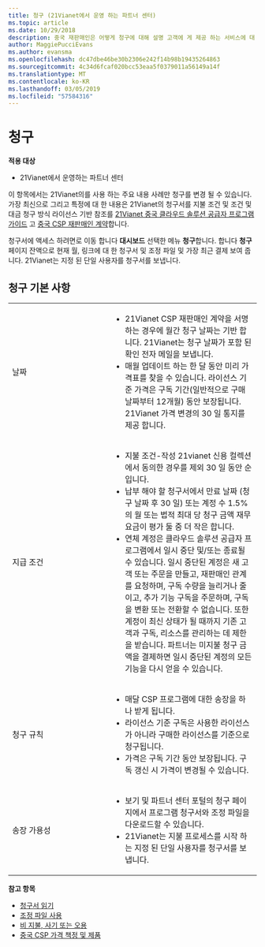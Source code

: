 ```yaml
---
title: 청구 (21Vianet에서 운영 하는 파트너 센터)
ms.topic: article
ms.date: 10/29/2018
description: 중국 재판매인은 어떻게 청구에 대해 설명 고객에 게 제공 하는 서비스에 대 한 합니다.
author: MaggiePucciEvans
ms.author: evansma
ms.openlocfilehash: dc47dbe46be30b2306e242f14b98b19435264863
ms.sourcegitcommit: 4c34d6fcaf020bcc53eaa5f0379011a56149a14f
ms.translationtype: MT
ms.contentlocale: ko-KR
ms.lasthandoff: 03/05/2019
ms.locfileid: "57584316"
---
```

# <a name="billing"></a>청구

**적용 대상**

-   21Vianet에서 운영하는 파트너 센터

이 항목에서는 21Vianet의를 사용 하는 주요 내용 사례만 청구를 변경 될 수 있습니다. 가장 최신으로 그리고 특정에 대 한 내용은 21Vianet의 청구서를 지불 조건 및 조건 및 대금 청구 방식 라이선스 기반 참조를 [21Vianet 중국 클라우드 솔루션 공급자 프로그램 가이드](https://www.21vbluecloud.com/office365/SolProv_programguide/) 고 [ 중국 CSP 재판매인 계약](https://www.21vbluecloud.com/office365/ResellerAgr/)합니다.

청구서에 액세스 하려면로 이동 합니다 **대시보드** 선택한 메뉴 **청구**합니다. 합니다 **청구** 페이지 잔액으로 현재 월, 링크에 대 한 청구서 및 조정 파일 및 가장 최근 결제 보여 줍니다. 21Vianet는 지정 된 단일 사용자를 청구서를 보냅니다. 


## <a name="billing-basics"></a>청구 기본 사항


<table>
<colgroup>
<col width="40%" />
<col width="60%" />
</colgroup>
<tbody>
<tr class="odd">
<td>날짜</td>
<td><ul>
<li>21Vianet CSP 재판매인 계약을 서명 하는 경우에 월간 청구 날짜는 기반 합니다. 21Vianet는 청구 날짜가 포함 된 확인 전자 메일을 보냅니다.</li>
<li>매월 업데이트 하는 한 달 동안 미리 가격표를 찾을 수 있습니다. 라이선스 기준 가격은 구독 기간(일반적으로 구매 날짜부터 12개월) 동안 보장됩니다. 21Vianet 가격 변경의 30 일 통지를 제공 합니다.</li>
</ul></td>
</tr>
<tr class="even">
<td>지급 조건</td>
<td><ul>
<li>지불 조건-작성 21vianet 신용 컬렉션에서 동의한 경우를 제외 30 일 동안 순입니다.</li>
<li>납부 해야 할 청구서에서 만료 날짜 (청구 날짜 후 30 일) 또는 계정 수 1.5%의 월 또는 법적 최대 당 청구 금액 재무 요금이 평가 둘 중 더 작은 합니다.</li>
<li>연체 계정은 클라우드 솔루션 공급자 프로그램에서 일시 중단 및/또는 종료될 수 있습니다. 일시 중단된 계정은 새 고객 또는 주문을 만들고, 재판매인 관계를 요청하며, 구독 수량을 늘리거나 줄이고, 추가 기능 구독을 주문하며, 구독을 변환 또는 전환할 수 없습니다. 또한 계정이 최신 상태가 될 때까지 기존 고객과 구독, 리소스를 관리하는 데 제한을 받습니다.  파트너는 미지불 청구 금액을 결제하면 일시 중단된 계정의 모든 기능을 다시 얻을 수 있습니다.</li>
</ul></td>
</tr>
<tr class="odd">
<td>청구 규칙</td>
<td><ul>
<li>매달 CSP 프로그램에 대한 송장을 하나 받게 됩니다.</li>
<li>라이선스 기준 구독은 사용한 라이선스가 아니라 구매한 라이선스를 기준으로 청구됩니다.</li>
<li>가격은 구독 기간 동안 보장됩니다. 구독 갱신 시 가격이 변경될 수 있습니다.</li>
</ul></td>
</tr>
<tr class="even">
<td>송장 가용성</td>
<td><ul>
<li>보기 및 파트너 센터 포털의 청구 페이지에서 프로그램 청구서와 조정 파일을 다운로드할 수 있습니다.</li>
<li>21Vianet는 지불 프로세스를 시작 하는 지정 된 단일 사용자를 청구서를 보냅니다.</li>
</ul></td>
</tr>
</tbody>
</table>

**참고 항목** 
-   [청구서 읽기](read-your-bill.md)
-   [조정 파일 사용](use-the-reconciliation-files.md)
-   [비 지불, 사기 또는 오용](non-payment-fraud-or-misuse.md)
-   [중국 CSP 가격 책정 및 제품](see-offers-and-pricing.md)

